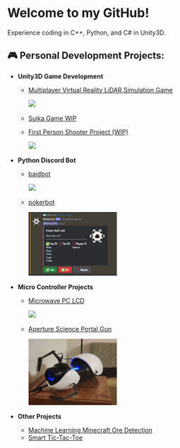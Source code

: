 <h1>Welcome to my GitHub!</h1>
Experience coding in C++, Python, and C# in Unity3D.

<h2>🎮 Personal Development Projects:</h2>

- <b>Unity3D Game Development</b>
  - [Multiplayer Virtual Reality LiDAR Simulation Game](https://github.com/Git-baid/VRChat-LiDAR)
  
    <img src="https://github.com/CVScholtisek/VRChat-LiDAR/raw/main/deepdarkbutton.gif" width = 200>
    
  - [Suika Game WIP](https://github.com/Git-baid/SpaceSuikaGame)
    
  - [First Person Shooter Project (WIP)](https://github.com/Git-baid/First-Person-Shooter)
 
    <img src="https://cdn.discordapp.com/attachments/434752033552203793/1170438909042368522/image.png?ex=66119d2d&is=65ff282d&hm=1d2473fa1ac8e9a491cd8ba483baf6d5002f038e0cbd01124e915008d810dd4c&" width = 200>
    
- <b>Python Discord Bot</b>
  - [baidbot](https://github.com/Git-baid/baidbotDiscord)

    <img src="https://raw.githubusercontent.com/CVScholtisek/baidbotDiscord/master/memeDemonstration.gif" width = 200>

  - [pokerbot](https://github.com/Git-baid/pokerbot)

    <img src="https://github.com/Git-baid/pokerbot/blob/master/image.png" width=200>
  
- <b>Micro Controller Projects</b>
  - [Microwave PC LCD](https://github.com/Git-baid/Microwave-PC-LCD/tree/main)
 
    <img src="https://github.com/Git-baid/Microwave-PC-LCD/blob/main/20230725_234915.jpg" width = 200>
  
  - [Aperture Science Portal Gun](https://github.com/Git-baid/PortalGun/tree/main)
 
    <img src="https://github.com/Git-baid/PortalGun/blob/main/PortalGunPhotos/20231025_005635.jpg" width = 200>

- <b>Other Projects</b>
  - [Machine Learning Minecraft Ore Detection](https://github.com/Git-baid/MinecraftOreDetection)
  - [Smart Tic-Tac-Toe](https://github.com/Git-baid/CS201-Project)
